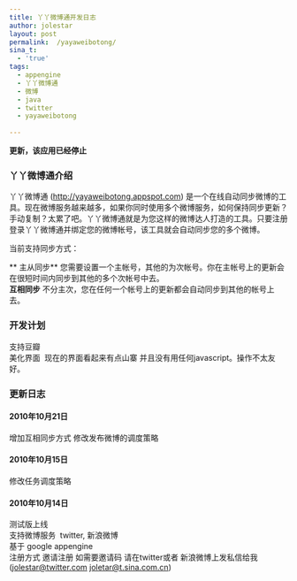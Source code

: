 ```yaml
---
title: 丫丫微博通开发日志
author: jolestar
layout: post
permalink:  /yayaweibotong/
sina_t:
  - 'true'
tags:
  - appengine
  - 丫丫微博通
  - 微博
  - java
  - twitter
  - yayaweibotong
  
---
```


**更新，该应用已经停止**

<!--more-->

### 丫丫微博通介绍

丫丫微博通 (<http://yayaweibotong.appspot.com>) 是一个在线自动同步微博的工具。现在微博服务越来越多，如果你同时使用多个微博服务，如何保持同步更新？手动复制？太累了吧。丫丫微博通就是为您这样的微博达人打造的工具。只要注册登录丫丫微博通并绑定您的微博帐号，该工具就会自动同步您的多个微博。

当前支持同步方式：

** 主从同步** 您需要设置一个主帐号，其他的为次帐号。你在主帐号上的更新会在很短时间内同步到其他的多个次帐号中去。  
**互相同步** 不分主次，您在任何一个帐号上的更新都会自动同步到其他的帐号上去。

### 开发计划

支持豆瓣  
美化界面  现在的界面看起来有点山寨 并且没有用任何javascript。操作不太友好。

### 更新日志

#### 2010年10月21日

增加互相同步方式 修改发布微博的调度策略

#### 2010年10月15日

修改任务调度策略

#### 2010年10月14日

测试版上线  
支持微博服务  twitter, 新浪微博  
基于 google appengine  
注册方式 邀请注册 如需要邀请码 请在twitter或者 新浪微博上发私信给我  ([jolestar@twitter.com][1] [joletar@t.sina.com.cn][2])

 [1]: http://twitter.com/jolestar
 [2]: http://t.sina.com.cn/jolestar
